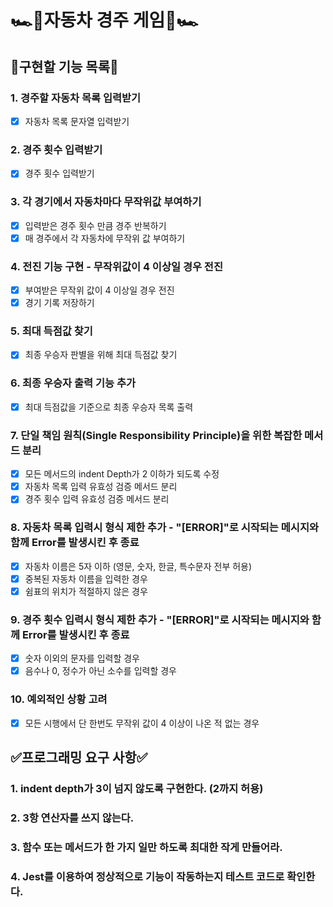# 🏎️🏁자동차 경주 게임🏁🏎️

## 🚗구현할 기능 목록🚗

### 1. 경주할 자동차 목록 입력받기

- [x] 자동차 목록 문자열 입력받기

### 2. 경주 횟수 입력받기

- [x] 경주 횟수 입력받기

### 3. 각 경기에서 자동차마다 무작위값 부여하기

- [x] 입력받은 경주 횟수 만큼 경주 반복하기
- [x] 매 경주에서 각 자동차에 무작위 값 부여하기

### 4. 전진 기능 구현 - 무작위값이 4 이상일 경우 전진

- [x] 부여받은 무작위 값이 4 이상일 경우 전진
- [x] 경기 기록 저장하기

### 5. 최대 득점값 찾기

- [x] 최종 우승자 판별을 위해 최대 득점값 찾기

### 6. 최종 우승자 출력 기능 추가

- [x] 최대 득점값을 기준으로 최종 우승자 목록 출력

### 7. 단일 책임 원칙(Single Responsibility Principle)을 위한 복잡한 메서드 분리

- [x] 모든 메서드의 indent Depth가 2 이하가 되도록 수정
- [x] 자동차 목록 입력 유효성 검증 메서드 분리
- [x] 경주 횟수 입력 유효성 검증 메서드 분리

### 8. 자동차 목록 입력시 형식 제한 추가 - "[ERROR]"로 시작되는 메시지와 함께 Error를 발생시킨 후 종료

- [x] 자동차 이름은 5자 이하 (영문, 숫자, 한글, 특수문자 전부 허용)
- [x] 중복된 자동차 이름을 입력한 경우
- [x] 쉼표의 위치가 적절하지 않은 경우

### 9. 경주 횟수 입력시 형식 제한 추가 - "[ERROR]"로 시작되는 메시지와 함께 Error를 발생시킨 후 종료

- [x] 숫자 이외의 문자를 입력할 경우
- [x] 음수나 0, 정수가 아닌 소수를 입력할 경우

### 10. 예외적인 상황 고려

- [x] 모든 시행에서 단 한번도 무작위 값이 4 이상이 나온 적 없는 경우

## ✅프로그래밍 요구 사항✅

### 1. indent depth가 3이 넘지 않도록 구현한다. (2까지 허용)

### 2. 3항 연산자를 쓰지 않는다.

### 3. 함수 또는 메서드가 한 가지 일만 하도록 최대한 작게 만들어라.

### 4. Jest를 이용하여 정상적으로 기능이 작동하는지 테스트 코드로 확인한다.
